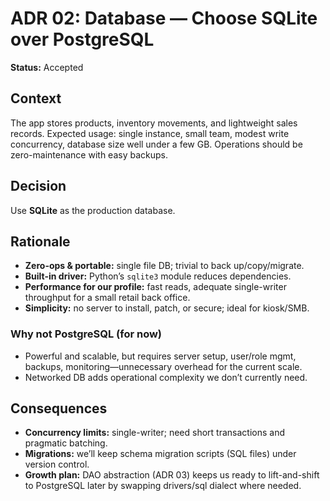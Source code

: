 # ADR 02: Database — Choose SQLite over PostgreSQL
**Status:** Accepted   

## Context
The app stores products, inventory movements, and lightweight sales records. Expected usage: single instance, small team, modest write concurrency, database size well under a few GB. Operations should be zero-maintenance with easy backups.

## Decision
Use **SQLite** as the production database.

## Rationale
- **Zero-ops & portable:** single file DB; trivial to back up/copy/migrate.  
- **Built-in driver:** Python’s `sqlite3` module reduces dependencies.  
- **Performance for our profile:** fast reads, adequate single-writer throughput for a small retail back office.  
- **Simplicity:** no server to install, patch, or secure; ideal for kiosk/SMB.

### Why not PostgreSQL (for now)
- Powerful and scalable, but requires server setup, user/role mgmt, backups, monitoring—unnecessary overhead for the current scale.  
- Networked DB adds operational complexity we don’t currently need.

## Consequences
- **Concurrency limits:** single-writer; need short transactions and pragmatic batching.  
- **Migrations:** we’ll keep schema migration scripts (SQL files) under version control.  
- **Growth plan:** DAO abstraction (ADR 03) keeps us ready to lift-and-shift to PostgreSQL later by swapping drivers/sql dialect where needed.
